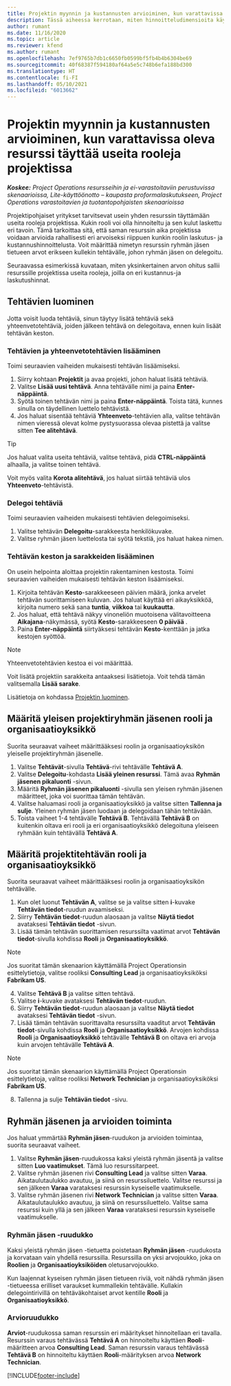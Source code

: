 ```yaml
---
title: Projektin myynnin ja kustannusten arvioiminen, kun varattavissa oleva resurssi täyttää useita rooleja projektissa
description: Tässä aiheessa kerrotaan, miten hinnoitteludimensioita käytetään sellaisen resurssin hinnoittelu- ja kostannusarvioiden tukemiseen, joka täyttää useita rooleja projektissa.
author: rumant
ms.date: 11/16/2020
ms.topic: article
ms.reviewer: kfend
ms.author: rumant
ms.openlocfilehash: 7ef9765b7db1c6650fb0599bf5fb4b4b6304be69
ms.sourcegitcommit: 40f68387f594180af64a5e5c748b6efa188bd300
ms.translationtype: HT
ms.contentlocale: fi-FI
ms.lasthandoff: 05/10/2021
ms.locfileid: "6013662"
---
```

# <a name="estimate-project-sales-and-costs-when-a-bookable-resource-fills-multiple-roles-on-a-project"></a>Projektin myynnin ja kustannusten arvioiminen, kun varattavissa oleva resurssi täyttää useita rooleja projektissa 

_**Koskee:** Project Operations resursseihin ja ei-varastoitaviin perustuvissa skenaarioissa, Lite-käyttöönotto – kaupasta proformalaskutukseen, Project Operations varastoitavien ja tuotantopohjaisten skenaarioissa_ 

Projektipohjaiset yritykset tarvitsevat usein yhden resurssin täyttämään useita rooleja projektissa. Kukin rooli voi olla hinnoiteltu ja sen kulut laskettu eri tavoin. Tämä tarkoittaa sitä, että saman resurssin aika projektissa voidaan arvioida rahallisesti eri arvoiseksi riippuen kunkin roolin laskutus- ja kustannushinnoittelusta. Voit määrittää nimetyn resurssin ryhmän jäsen tietueen arvot erikseen kullekin tehtävälle, johon ryhmän jäsen on delegoitu.

Seuraavassa esimerkissä kuvataan, miten yksinkertainen arvon ohitus sallii resurssille projektissa useita rooleja, joilla on eri kustannus-ja laskutushinnat.

## <a name="create-tasks"></a>Tehtävien luominen
Jotta voisit luoda tehtäviä, sinun täytyy lisätä tehtäviä sekä yhteenvetotehtäviä, joiden jälkeen tehtävä on delegoitava, ennen kuin lisäät tehtävän keston. 

### <a name="add-tasks-and-summary-tasks"></a>Tehtävien ja yhteenvetotehtävien lisääminen
Toimi seuraavien vaiheiden mukaisesti tehtävän lisäämiseksi.

1. Siirry kohtaan **Projektit** ja avaa projekti, johon haluat lisätä tehtäviä.
2. Valitse **Lisää uusi tehtävä**. Anna tehtävälle nimi ja paina **Enter-näppäintä**.
3. Syötä toinen tehtävän nimi ja paina **Enter-näppäintä**. Toista tätä, kunnes sinulla on täydellinen luettelo tehtävistä.
3. Jos haluat sisentää tehtäviä **Yhteenveto**-tehtävien alla, valitse tehtävän nimen vieressä olevat kolme pystysuorassa olevaa pistettä ja valitse sitten **Tee alitehtävä**. 

  > [!TIP]
  > Jos haluat valita useita tehtäviä, valitse tehtävä, pidä **CTRL-näppäintä** alhaalla, ja valitse toinen tehtävä.
  >
  > Voit myös valita **Korota alitehtävä**, jos haluat siirtää tehtäviä ulos **Yhteenveto**-tehtävistä.

### <a name="assign-tasks"></a>Delegoi tehtäviä

Toimi seuraavien vaiheiden mukaisesti tehtävien delegoimiseksi.

1. Valitse tehtävän  **Delegoitu**-sarakkeesta henkilökuvake.
2. Valitse ryhmän jäsen luettelosta tai syötä tekstiä, jos haluat hakea nimen.

### <a name="add-task-duration-and-columns"></a>Tehtävän keston ja sarakkeiden lisääminen

On usein helpointa aloittaa projektin rakentaminen kestosta. Toimi seuraavien vaiheiden mukaisesti tehtävän keston lisäämiseksi.

1. Kirjoita tehtävän **Kesto**-sarakkeeseen päivien määrä, jonka arvelet tehtävän suorittamiseen kuluvan. Jos haluat käyttää eri aikayksikköä, kirjoita numero sekä sana **tuntia**, **viikkoa** tai **kuukautta**.
2. Jos haluat, että tehtävä näkyy vinoneliön muotoisena välitavoitteena **Aikajana**-näkymässä, syötä **Kesto**-sarakkeeseen **0 päivää** .
3. Paina **Enter-näppäintä**  siirtyäksesi tehtävän **Kesto**-kenttään ja jatka kestojen syöttöä.

  > [!NOTE]
  > Yhteenvetotehtävien kestoa ei voi määrittää.

Voit lisätä projektiin sarakkeita antaaksesi lisätietoja. Voit tehdä tämän valitsemalla **Lisää sarake**. 

Lisätietoja on kohdassa [Projektin luominen](https://support.microsoft.com/en-us/office/create-a-project-a5b5e823-fb2e-45fd-be00-7d84422d9749).

## <a name="set-up-the-role-and-organization-unit-for-a-generic-project-team-member"></a>Määritä yleisen projektiryhmän jäsenen rooli ja organisaatioyksikkö
Suorita seuraavat vaiheet määrittääksesi roolin ja organisaatioyksikön yleiselle projektiryhmän jäsenelle.

1. Valitse **Tehtävät**-sivulla **Tehtävä**-rivi tehtävälle **Tehtävä A**. 
2. Valitse **Delegoitu**-kohdasta **Lisää yleinen resurssi**. Tämä avaa **Ryhmän jäsenen pikaluonti** -sivun.
3. Määritä **Ryhmän jäsenen pikaluonti** -sivulla sen yleisen ryhmän jäsenen määritteet, joka voi suorittaa tämän tehtävän.
4. Valitse haluamasi rooli ja organisaatioyksikkö ja valitse sitten **Tallenna ja sulje**. Yleinen ryhmän jäsen luodaan ja delegoidaan tähän tehtävään. 
5. Toista vaiheet 1-4 tehtävälle **Tehtävä B**. Tehtävällä **Tehtävä B** on kuitenkin oltava eri rooli ja eri organisaatioyksikkö delegoituna yleiseen ryhmään kuin tehtävällä **Tehtävä A**. 

## <a name="set-up-the-role-and-organization-unit-for-a-project-task"></a>Määritä projektitehtävän rooli ja organisaatioyksikkö
Suorita seuraavat vaiheet määrittääksesi roolin ja organisaatioyksikön tehtävälle.

1. Kun olet luonut **Tehtävän A**, valitse se ja valitse sitten **i**-kuvake **Tehtävän tiedot**-ruudun avaamiseksi. 
2. Siirry **Tehtävän tiedot**-ruudun alaosaan ja valitse **Näytä tiedot** avataksesi **Tehtävän tiedot** -sivun.
3. Lisää tämän tehtävän suorittamisen resurssilta vaatimat arvot **Tehtävän tiedot**-sivulla kohdissa **Rooli** ja **Organisaatioyksikkö**. 

  > [!NOTE]
  > Jos suoritat tämän skenaarion käyttämällä Project Operationsin esittelytietoja, valitse rooliksi **Consulting Lead** ja organisaatioyksiköksi **Fabrikam US**.

4. Valitse **Tehtävä B** ja valitse sitten tehtävä.
5. Valitse **i**-kuvake avataksesi **Tehtävän tiedot**-ruudun. 
6. Siirry **Tehtävän tiedot**-ruudun alaosaan ja valitse **Näytä tiedot** avataksesi **Tehtävän tiedot** -sivun.
7. Lisää tämän tehtävän suorittavalta resurssilta vaaditut arvot **Tehtävän tiedot**-sivulla kohdissa **Rooli** ja **Organisaatioyksikkö**. Arvojen kohdissa **Rooli** ja **Organisaatioyksikkö** tehtävälle **Tehtävä B** on oltava eri arvoja kuin arvojen tehtävälle **Tehtävä A**. 

  > [!NOTE]
  > Jos suoritat tämän skenaarion käyttämällä Project Operationsin esittelytietoja, valitse rooliksi **Network Technician** ja organisaatioyksiköksi **Fabrikam US**.

8. Tallenna ja sulje **Tehtävän tiedot** -sivu. 

## <a name="team-member-and-estimates-behavior"></a>Ryhmän jäsenen ja arvioiden toiminta 
Jos haluat ymmärtää **Ryhmän jäsen**-ruudukon ja arvioiden toimintaa, suorita seuraavat vaiheet.

1. Valitse **Ryhmän jäsen**-ruudukossa kaksi yleistä ryhmän jäsentä ja valitse sitten **Luo vaatimukset**. Tämä luo resurssitarpeet. 
2. Valitse ryhmän jäsenen rivi **Consulting Lead** ja valitse sitten **Varaa**. Aikataulutaulukko avautuu, ja siinä on resurssiluettelo. Valitse resurssi ja sen jälkeen **Varaa** varataksesi resurssin kyseiselle vaatimukselle.
3. Valitse ryhmän jäsenen rivi **Network Technician** ja valitse sitten **Varaa**. Aikataulutaulukko avautuu, ja siinä on resurssiluettelo. Valitse sama resurssi kuin yllä ja sen jälkeen **Varaa** varataksesi resurssin kyseiselle vaatimukselle.

### <a name="team-member-grid"></a>Ryhmän jäsen -ruudukko 

Kaksi yleistä ryhmän jäsen -tietuetta poistetaan **Ryhmän jäsen** -ruudukosta ja korvataan vain yhdellä resurssilla. Resurssilla on yksi arvojoukko, joka on **Roolien** ja **Organisaatioyksiköiden** oletusarvojoukko.

Kun laajennat kyseisen ryhmän jäsen tietueen riviä, voit nähdä ryhmän jäsen -tietueessa erilliset varaukset kummallekin tehtävälle. Kullakin delegointirivillä on tehtäväkohtaiset arvot kentille **Rooli** ja **Organisaatioyksikkö**. 

### <a name="estimates-grid"></a>Arvioruudukko 

**Arviot**-ruudukossa saman resurssin eri määritykset hinnoitellaan eri tavalla. Resurssin varaus tehtävässä **Tehtävä A** on hinnoiteltu käyttäen **Rooli**-määritteen arvoa **Consulting Lead**. Saman resurssin varaus tehtävässä **Tehtävä B** on hinnoiteltu käyttäen **Rooli**-määrityksen arvoa **Network Technician**.


[!INCLUDE[footer-include](../includes/footer-banner.md)]